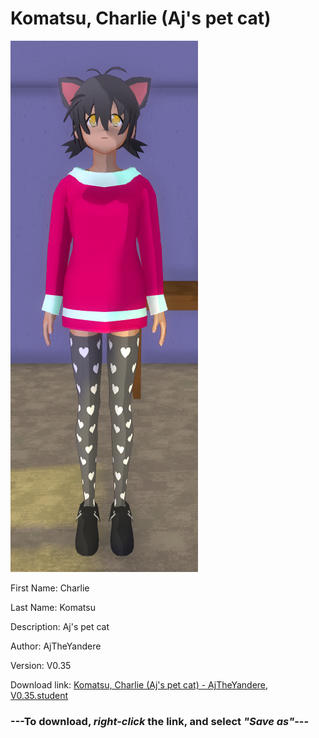 # Komatsu, Charlie (Aj's pet cat)

<img src = "https://raw.githubusercontent.com/Arbiter1223/Daigaku-Gurashi-Custom-Students/master/Students/Files/Komatsu%2C%20Charlie%20(Aj's%20pet%20cat).png">

First Name: Charlie

Last Name: Komatsu

Description: Aj's pet cat

Author: AjTheYandere

Version: V0.35

Download link: <a href="https://raw.githubusercontent.com/Arbiter1223/Daigaku-Gurashi-Custom-Students/master/Students/Files/Komatsu%2C%20Charlie%20(Aj's%20pet%20cat)%20-%20AjTheYandere%2C%20V0.35.student">Komatsu, Charlie (Aj's pet cat) - AjTheYandere, V0.35.student</a>

### ---**To download, _right-click_ the link, and select _"Save as"_**---
